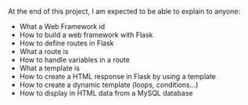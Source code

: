 At the end of this project, I am expected to be able to explain to anyone:

- What a Web Framework id
- How to build a web framework with Flask
- How to define routes in Flask
- What a route is
- How to handle variables in a route
- What a template is
- How to create a HTML response in Flask by using a template
- How to create a dynamic template (loops, conditions…)
- How to display in HTML data from a MySQL database